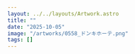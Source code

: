 ```yaml
---
layout: ../../layouts/Artwork.astro
title: ""
date: "2025-10-05"
image: "/artworks/0558_ドンキホーテ.png"
tags: []
---
```


